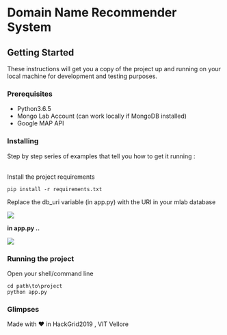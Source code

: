 <h1><strong>Domain Name Recommender System</h1></strong> 


## Getting Started

These instructions will get you a copy of the project up and running on your local machine for development and testing purposes. 

### Prerequisites
<ul>
  <li>Python3.6.5</li>
  <li>Mongo Lab Account (can work locally if MongoDB installed)</li> 
  <li>Google MAP API </li>
</ul>

### Installing

Step by step series of examples that tell you how to get it running :<br><br>

Install the project requirements
```
pip install -r requirements.txt
```
Replace the db_uri variable (in app.py) with the URI in your mlab database

<img src = "https://github.com/kunal768/Hackgrid-Submission-Team-Lanterns/blob/master/HackGrid19/public/mlab_setting.JPG"><br>
<p> <strong>in app.py .. </strong></p>
<img src = "https://github.com/kunal768/Hackgrid-Submission-Team-Lanterns/blob/master/HackGrid19/public/db_uri.JPG">

### Running the project

Open your shell/command line

```
cd path\to\project
python app.py
```
### Glimpses

Made with :heart: in HackGrid2019 , VIT Vellore
